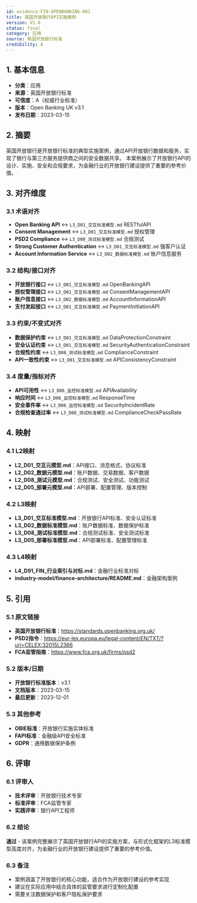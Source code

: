 ```yaml
---
id: evidence:FIN-OPENBANKING-001
title: 英国开放银行API实施案例
version: V1.0
status: final
category: 应用
source: 英国开放银行标准
credibility: A
---
```


## 1. 基本信息

- **分类**：应用
- **来源**：英国开放银行标准
- **可信度**：A（权威行业标准）
- **版本**：Open Banking UK v3.1
- **发布日期**：2023-03-15

## 2. 摘要

英国开放银行是开放银行标准的典型实施案例，通过API开放银行数据和服务，实现了银行与第三方服务提供商之间的安全数据共享。
本案例展示了开放银行API的设计、实施、安全和合规要求，为金融行业的开放银行建设提供了重要的参考价值。

## 3. 对齐维度

### 3.1 术语对齐

- **Open Banking API** ↔ `L3_D01_交互标准模型.md` RESTfulAPI
- **Consent Management** ↔ `L3_D01_交互标准模型.md` 授权管理
- **PSD2 Compliance** ↔ `L3_D08_测试标准模型.md` 合规测试
- **Strong Customer Authentication** ↔ `L3_D01_交互标准模型.md` 强客户认证
- **Account Information Service** ↔ `L3_D02_数据标准模型.md` 账户信息服务

### 3.2 结构/接口对齐

- **开放银行接口** ↔ `L3_D01_交互标准模型.md` OpenBankingAPI
- **授权管理接口** ↔ `L3_D01_交互标准模型.md` ConsentManagementAPI
- **账户信息接口** ↔ `L3_D02_数据标准模型.md` AccountInformationAPI
- **支付发起接口** ↔ `L3_D01_交互标准模型.md` PaymentInitiationAPI

### 3.3 约束/不变式对齐

- **数据保护约束** ↔ `L3_D01_交互标准模型.md` DataProtectionConstraint
- **安全认证约束** ↔ `L3_D01_交互标准模型.md` SecurityAuthenticationConstraint
- **合规性约束** ↔ `L3_D08_测试标准模型.md` ComplianceConstraint
- **API一致性约束** ↔ `L3_D01_交互标准模型.md` APIConsistencyConstraint

### 3.4 度量/指标对齐

- **API可用性** ↔ `L3_D06_监控标准模型.md` APIAvailability
- **响应时间** ↔ `L3_D06_监控标准模型.md` ResponseTime
- **安全事件率** ↔ `L3_D06_监控标准模型.md` SecurityIncidentRate
- **合规检查通过率** ↔ `L3_D08_测试标准模型.md` ComplianceCheckPassRate

## 4. 映射

### 4.1 L2映射

- **L2_D01_交互元模型.md**：API接口、消息格式、协议标准
- **L2_D02_数据元模型.md**：账户数据、交易数据、客户数据
- **L2_D08_测试元模型.md**：合规测试、安全测试、功能测试
- **L2_D05_部署元模型.md**：API部署、配置管理、版本控制

### 4.2 L3映射

- **L3_D01_交互标准模型.md**：开放银行API标准、安全认证标准
- **L3_D02_数据标准模型.md**：账户数据标准、数据保护标准
- **L3_D08_测试标准模型.md**：合规测试标准、安全测试标准
- **L3_D05_部署标准模型.md**：API部署标准、配置管理标准

### 4.3 L4映射

- **L4_D91_FIN_行业索引与对标.md**：金融行业标准对标
- **industry-model/finance-architecture/README.md**：金融架构案例

## 5. 引用

### 5.1 原文链接

- **英国开放银行标准**：<https://standards.openbanking.org.uk/>
- **PSD2指令**：<https://eur-lex.europa.eu/legal-content/EN/TXT/?uri=CELEX:32015L2366>
- **FCA监管指南**：<https://www.fca.org.uk/firms/psd2>

### 5.2 版本/日期

- **开放银行标准版本**：v3.1
- **文档版本**：2023-03-15
- **最后更新**：2023-12-01

### 5.3 其他参考

- **OBIE标准**：开放银行实施实体标准
- **FAPI标准**：金融级API安全标准
- **GDPR**：通用数据保护条例

## 6. 评审

### 6.1 评审人

- **技术评审**：开放银行技术专家
- **标准评审**：FCA监管专家
- **实践评审**：银行API工程师

### 6.2 结论

**通过** - 该案例完整展示了英国开放银行API的实施方案，与形式化框架的L3标准模型高度对齐，为金融行业的开放银行建设提供了重要的参考价值。

### 6.3 备注

- 案例涵盖了开放银行的核心功能，适合作为开放银行建设的参考实现
- 建议在实际应用中结合具体的监管要求进行定制化配置
- 需要关注数据保护和客户隐私保护要求
